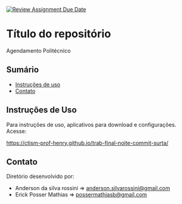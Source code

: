 [![Review Assignment Due Date](https://classroom.github.com/assets/deadline-readme-button-22041afd0340ce965d47ae6ef1cefeee28c7c493a6346c4f15d667ab976d596c.svg)](https://classroom.github.com/a/BJmkW5Ih)
# Título do repositório

Agendamento Politécnico 

## Sumário
* [Instruções de uso](#instruções-de-uso)
* [Contato](#contato)

## Instruções de Uso

Para instruções de uso, aplicativos para download e configurações. Acesse:

https://ctism-prof-henry.github.io/trab-final-noite-commit-surta/

## Contato

Diretório desenvolvido por:

* Anderson da silva rossini => anderson.silvarossini@gmail.com
* Erick Posser Mathias => possermathiasb@gmail.com




